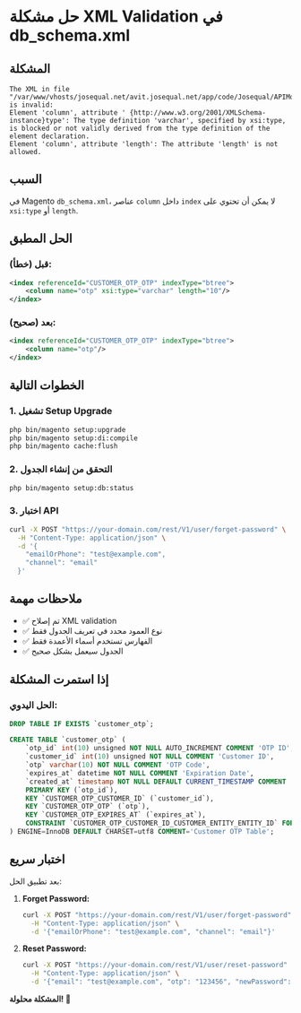 # حل مشكلة XML Validation في db_schema.xml

## المشكلة
```
The XML in file "/var/www/vhosts/josequal.net/avit.josequal.net/app/code/Josequal/APIMobile/etc/db_schema.xml" is invalid:
Element 'column', attribute ' {http://www.w3.org/2001/XMLSchema-instance}type': The type definition 'varchar', specified by xsi:type, is blocked or not validly derived from the type definition of the element declaration.
Element 'column', attribute 'length': The attribute 'length' is not allowed.
```

## السبب
في Magento `db_schema.xml`، عناصر `column` داخل `index` لا يمكن أن تحتوي على `xsi:type` أو `length`.

## الحل المطبق

### قبل (خطأ):
```xml
<index referenceId="CUSTOMER_OTP_OTP" indexType="btree">
    <column name="otp" xsi:type="varchar" length="10"/>
</index>
```

### بعد (صحيح):
```xml
<index referenceId="CUSTOMER_OTP_OTP" indexType="btree">
    <column name="otp"/>
</index>
```

## الخطوات التالية

### 1. تشغيل Setup Upgrade
```bash
php bin/magento setup:upgrade
php bin/magento setup:di:compile
php bin/magento cache:flush
```

### 2. التحقق من إنشاء الجدول
```bash
php bin/magento setup:db:status
```

### 3. اختبار API
```bash
curl -X POST "https://your-domain.com/rest/V1/user/forget-password" \
  -H "Content-Type: application/json" \
  -d '{
    "emailOrPhone": "test@example.com",
    "channel": "email"
  }'
```

## ملاحظات مهمة

- ✅ تم إصلاح XML validation
- ✅ نوع العمود محدد في تعريف الجدول فقط
- ✅ الفهارس تستخدم أسماء الأعمدة فقط
- ✅ الجدول سيعمل بشكل صحيح

## إذا استمرت المشكلة

### الحل اليدوي:
```sql
DROP TABLE IF EXISTS `customer_otp`;

CREATE TABLE `customer_otp` (
    `otp_id` int(10) unsigned NOT NULL AUTO_INCREMENT COMMENT 'OTP ID',
    `customer_id` int(10) unsigned NOT NULL COMMENT 'Customer ID',
    `otp` varchar(10) NOT NULL COMMENT 'OTP Code',
    `expires_at` datetime NOT NULL COMMENT 'Expiration Date',
    `created_at` timestamp NOT NULL DEFAULT CURRENT_TIMESTAMP COMMENT 'Created At',
    PRIMARY KEY (`otp_id`),
    KEY `CUSTOMER_OTP_CUSTOMER_ID` (`customer_id`),
    KEY `CUSTOMER_OTP_OTP` (`otp`),
    KEY `CUSTOMER_OTP_EXPIRES_AT` (`expires_at`),
    CONSTRAINT `CUSTOMER_OTP_CUSTOMER_ID_CUSTOMER_ENTITY_ENTITY_ID` FOREIGN KEY (`customer_id`) REFERENCES `customer_entity` (`entity_id`) ON DELETE CASCADE
) ENGINE=InnoDB DEFAULT CHARSET=utf8 COMMENT='Customer OTP Table';
```

## اختبار سريع

بعد تطبيق الحل:

1. **Forget Password:**
   ```bash
   curl -X POST "https://your-domain.com/rest/V1/user/forget-password" \
     -H "Content-Type: application/json" \
     -d '{"emailOrPhone": "test@example.com", "channel": "email"}'
   ```

2. **Reset Password:**
   ```bash
   curl -X POST "https://your-domain.com/rest/V1/user/reset-password" \
     -H "Content-Type: application/json" \
     -d '{"email": "test@example.com", "otp": "123456", "newPassword": "newpass123", "confirmPassword": "newpass123"}'
   ```

**المشكلة محلولة! 🎉**
